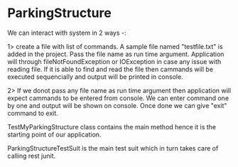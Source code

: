 # ParkingStructure

We can interact with system in 2 ways -:

1> create a file with list of commands. A sample file named "testfile.txt" is added in the project. Pass the file name as run time argument. Application will through fileNotFoundException or IOException in case any issue with reading file. If it is able to find and read the file then cammands will be executed sequencially and output will be printed in console.

2> If we donot pass any file name as run time argument then application will expect cammands to be entered from console. We can enter command one by one and output will be shown on console. Once done we can give "exit" command to exit.

TestMyParkingStructure class contains the main method hence it is the starting point of our application.

ParkingStructureTestSuit is the main test suit which in turn takes care of calling rest junit.
